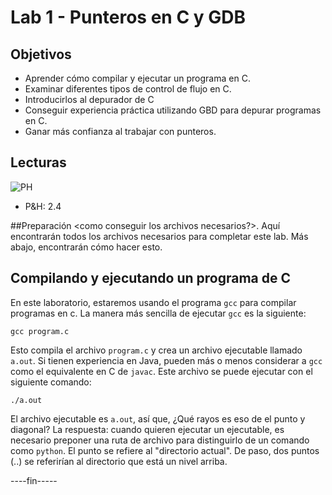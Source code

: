 # Lab 1 - Punteros en C y GDB

## Objetivos

* Aprender cómo compilar y ejecutar un programa en C.
* Examinar diferentes tipos de control de flujo en C.
* Introducirlos al depurador de C
* Conseguir experiencia práctica utilizando GBD para depurar programas en C.
* Ganar más confianza al trabajar con punteros.



## Lecturas

![PH](/img/PH.jpg)

* P&amp;H: 2.4

##Preparación
<como conseguir los archivos necesarios?>. Aquí encontrarán todos los archivos necesarios para completar este lab. Más abajo, encontrarán cómo hacer esto.

## Compilando y ejecutando un programa de C
En este laboratorio, estaremos usando el programa `gcc` para compilar programas en c. La manera más sencilla de ejecutar `gcc` es la siguiente:
```shell
gcc program.c
```
Esto compila el archivo `program.c` y crea un archivo ejecutable llamado `a.out`. Si tienen experiencia en Java, pueden más o menos considerar a `gcc` como el equivalente en C de `javac`. Este archivo se puede ejecutar con el siguiente comando:
```shell
./a.out
```
El archivo ejecutable es `a.out`, así que, ¿Qué rayos es eso de el punto y diagonal? La respuesta: cuando quieren ejecutar un ejecutable, es necesario preponer una ruta de archivo para distinguirlo de un comando como `python`. El punto se refiere al "directorio actual". De paso, dos puntos (..) se referirían al directorio que está un nivel arriba.



----fin-----
